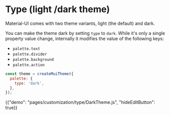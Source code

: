 # Type (light /dark theme)

<p class="description">Material-UI comes with two theme variants, light (the default) and dark.</p>

You can make the theme dark by setting `type` to `dark`.
While it's only a single property value change, internally it modifies the value of the following keys:

- `palette.text`
- `palette.divider`
- `palette.background`
- `palette.action`

```js
const theme = createMuiTheme({
  palette: {
    type: 'dark',
  },
});
```

{{"demo": "pages/customization/type/DarkTheme.js", "hideEditButton": true}}

